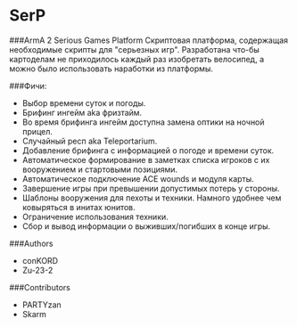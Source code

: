 SerP
====
###ArmA 2 Serious Games Platform
Скриптовая платформа, содержащая необходимые скрипты для "серьезных игр". Разработана что-бы картоделам не приходилось каждый раз изобретать велосипед, а можно было использовать наработки из платформы.


###Фичи:
- Выбор времени суток и погоды.
- Брифинг ингейм aka фризтайм.
- Во время брифинга ингейм доступна замена оптики на ночной прицел.
- Случайный респ aka Teleportarium.
- Добавление брифинга с информацией о погоде и времени суток.
- Автоматическое формирование в заметках списка игроков с их вооружением и стартовыми позициями.
- Автоматическое подключение ACE wounds и модуля карты.
- Завершение игры при превышении допустимых потерь у стороны.
- Шаблоны вооружения для пехоты и техники. Намного удобнее чем ковыряться в инитах юнитов.
- Ограничение использования техники.
- Сбор и вывод информации о выживших/погибших в конце игры.


###Authors
- conKORD
- Zu-23-2

###Contributors
- PARTYzan
- Skarm
